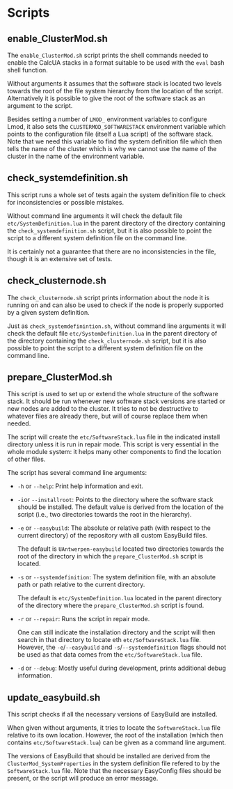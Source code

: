 # Scripts

## enable_ClusterMod.sh

The `enable_ClusterMod.sh` script prints the shell commands needed to enable the CalcUA
stacks in a format suitable to be used with the `eval` bash shell function.

Without arguments it assumes that the software stack is located two levels towards the
root of the file system hierarchy from the location of the script. Alternatively it
is possible to give the root of the software stack as an argument to the script.

Besides setting a number of `LMOD_` environment variables to configure Lmod, it also sets
the `CLUSTERMOD_SOFTWARESTACK` environment variable which points to the configuration file
(itself a Lua script) of the software stack. Note that we need this variable to find 
the system definition file which then tells the name of the cluster which is why we 
cannot use the name of the cluster in the name of the environment variable.


## check_systemdefinition.sh

This script runs a whole set of tests again the system definition file to check for inconsistencies
or possible mistakes. 

Without command line arguments it will check the default file `etc/SystemDefinition.lua` in the parent
directory of the directory containing the `check_systemdefinition.sh` script,
but it is also possible to point the script to a different system definition file on the command line.

It is certainly not a guarantee that there are no inconsistencies in the file, though it 
is an extensive set of tests.


## check_clusternode.sh

The `check_clusternode.sh` script prints information about the node it is running on and 
can also be used to check if the node is properly supported by a given system definition.

Just as `check_systemdefinintion.sh`, without 
command line arguments it will check the default file `etc/SystemDefinition.lua` in the parent
directory of the directory containing the `check_clusternode.sh` script,
but it is also possible to point the script to a different system definition file on the command line.


## prepare_ClusterMod.sh

This script is used to set up or extend the whole structure of the software stack.
It should be run whenever new software stack versions are started or new nodes are added
to the cluster. It tries to not be destructive to whatever files are already there, but
will of course replace them when needed.

The script will create the `etc/SoftwareStack.lua` file in the indicated install directory
unless it is run in repair mode. This script is very essential in the whole module system:
it helps many other components to find the location of other files.

The script has several command line arguments:

- `-h` or `--help`: Print help information and exit.

- `-i`or `--installroot`: Points to the directory where the software stack should be
  installed. The default value is derived from the location of the script (i.e., two
  directories towards the root in the hierarchy).

- `-e` or `--easybuild`: The absolute or relative path (with respect to the current
  directory) of the repository with all custom EasyBuild files.

  The default is `UAntwerpen-easybuild` located two directories towards the root of
  the directory in which the `prepare_ClusterMod.sh` script is located.

-  `-s` or `--systemdefinition`: The system definition file, with an absolute path or
   path relative to the current directory.

   The default is `etc/SystemDefinition.lua` located in the parent directory of the
   directory where the `prepare_ClusterMod.sh` script is found.
  
- `-r` or `--repair`: Runs the script in repair mode.

  One can still indicate the installation directory and the script will then search in that
  directory to locate eth `etc/SoftwareStack.lua` file. However, the `-e`/`--easybuild`
  and `-s`/`--systemdefinition` flags should not be used as that data comes from the
  `etc/SoftwareStack.lua` file.


- `-d` or `--debug`: Mostly useful during development, prints additional debug information.


## update_easybuild.sh

This script checks if all the necessary versions of EasyBuild are installed.

When given without arguments, it tries to locate the `SoftwareStack.lua` file
relative to its own location. However, the root of the installation (which then
contains `etc/SoftwareStack.lua`) can be given as a command line argument.

The versions of EasyBuild that should be installed are derived from the
`ClusterMod_SystemProperties` in the system definition file refered to by the
`SoftwareStack.lua` file. Note that the necessary EasyConfig files should be 
present, or the script will produce an error message.

